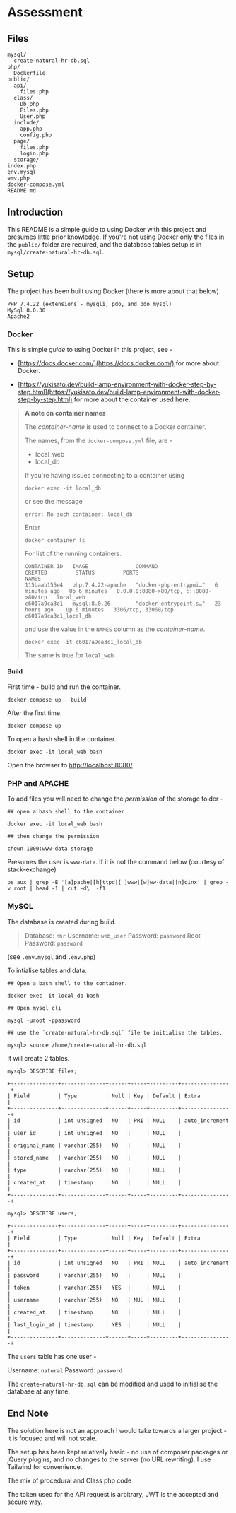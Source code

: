 # Assessment

## Files
```
mysql/
  create-natural-hr-db.sql
php/
  Dockerfile
public/
  api/
    files.php
  class/
    Db.php
    Files.php
    User.php
  include/
    app.php
    config.php
  page/
    files.php
    login.php
  storage/
index.php
env.mysql
emv.php
docker-compose.yml
README.md
```

## Introduction

This README is a simple guide to using Docker with this project and presumes little prior knowledge. If you're not using Docker only the files in the `public/` folder are required, and the database tables setup is in `mysql/create-natural-hr-db.sql`.

## Setup

The project has been built using Docker (there is more about that below).

```
PHP 7.4.22 (extensions - mysqli, pdo, and pdo_mysql)
MySql 8.0.30
Apache2
```

### Docker

This is simple *guide* to using Docker in this project, see -

- [https://docs.docker.com/](https://docs.docker.com/) for more about Docker.

- [https://yukisato.dev/build-lamp-environment-with-docker-step-by-step.html](https://yukisato.dev/build-lamp-environment-with-docker-step-by-step.html) for more about the container used here.

>
> **A note on container names**
>
> The *container-name* is used to connect to a Docker container.
>
> The names, from the `docker-compose.yml` file, are -
>
> - local_web
> - local_db
>
> If you're having issues connecting to a container using
>
> `docker exec -it local_db`
>
> or see the message
>
> `error: No such container: local_db`
>
> Enter
>
> `docker container ls`
>
> For  list of the running containers.
>
> ```
> CONTAINER ID   IMAGE               COMMAND                  CREATED         STATUS         PORTS                                   NAMES
> 115baab155e4   php:7.4.22-apache   "docker-php-entrypoi…"   6 minutes ago   Up 6 minutes   0.0.0.0:8080->80/tcp, :::8080->80/tcp   local_web
> c6017a9ca3c1   mysql:8.0.26        "docker-entrypoint.s…"   23 hours ago    Up 6 minutes   3306/tcp, 33060/tcp                     c6017a9ca3c1_local_db
> ```
>
> and use the value in the `NAMES` column as the *container-name*.
>
> `docker exec -it c6017a9ca3c1_local_db`
>
> The same is true for `local_web`.

#### Build

First time - build and run the container.
```
docker-compose up --build
```

After the first time.
```
docker-compose up
```

To open a bash shell in the container.
```
docker exec -it local_web bash
```

Open the browser to [http://localhost:8080/](http://localhost:8080/)

### PHP and APACHE

To add files you will need to change the *permission* of the storage folder -

```
## open a bash shell to the container

docker exec -it local_web bash

## then change the permission

chown 1000:www-data storage
```

Presumes the user is `www-data`.  If it is not the command below (courtesy of stack-exchange)

```
ps aux | grep -E '[a]pache|[h]ttpd|[_]www|[w]ww-data|[n]ginx' | grep -v root | head -1 | cut -d\  -f1
```

### MySQL

The database is created during build.

> Database: `nhr`
> Username: `web_user`
> Password: `password`
> Root Password: `password`

(see `.env.mysql` and `.env.php`)

To intialise tables and data.

```
## Open a bash shell to the container.

docker exec -it local_db bash

## Open mysql cli

mysql -uroot -ppassword

## use the `create-natural-hr-db.sql` file to initialise the tables.

mysql> source /home/create-natural-hr-db.sql
```

It will create 2 tables.

```
mysql> DESCRIBE files;

+---------------+--------------+------+-----+---------+----------------+
| Field         | Type         | Null | Key | Default | Extra          |
+---------------+--------------+------+-----+---------+----------------+
| id            | int unsigned | NO   | PRI | NULL    | auto_increment |
| user_id       | int unsigned | NO   |     | NULL    |                |
| original_name | varchar(255) | NO   |     | NULL    |                |
| stored_name   | varchar(255) | NO   |     | NULL    |                |
| type          | varchar(255) | NO   |     | NULL    |                |
| created_at    | timestamp    | NO   |     | NULL    |                |
+---------------+--------------+------+-----+---------+----------------+

mysql> DESCRIBE users;

+---------------+--------------+------+-----+---------+----------------+
| Field         | Type         | Null | Key | Default | Extra          |
+---------------+--------------+------+-----+---------+----------------+
| id            | int unsigned | NO   | PRI | NULL    | auto_increment |
| password      | varchar(255) | NO   |     | NULL    |                |
| token         | varchar(255) | YES  |     | NULL    |                |
| username      | varchar(255) | NO   | MUL | NULL    |                |
| created_at    | timestamp    | NO   |     | NULL    |                |
| last_login_at | timestamp    | YES  |     | NULL    |                |
+---------------+--------------+------+-----+---------+----------------+
```

The `users` table has one user -

Username: `natural`
Password: `password`

The `create-natural-hr-db.sql` can be modified and used to initialise the database at any time.

## End Note

The solution here is not an approach I would take towards a larger project - it is focused and will not scale.

The setup has been kept relatively basic - no use of composer packages or jQuery plugins, and no changes to the server (no URL rewriting). I use Tailwind for convenience.

The mix of procedural and Class php code

The token used for the API request is arbitrary, JWT is the accepted and secure way.

